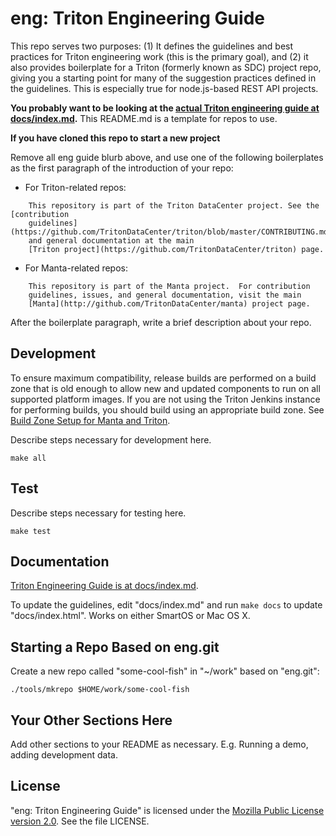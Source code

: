 <!--
    This Source Code Form is subject to the terms of the Mozilla Public
    License, v. 2.0. If a copy of the MPL was not distributed with this
    file, You can obtain one at http://mozilla.org/MPL/2.0/.
-->

<!--
    Copyright 2019 Joyent, Inc.
    Copyright 2024 MNX Cloud, Inc.
-->

# eng: Triton Engineering Guide

This repo serves two purposes: (1) It defines the guidelines and best
practices for Triton engineering work (this is the primary goal), and (2) it
also provides boilerplate for a Triton (formerly known as SDC) project repo,
giving you a starting point for many of the suggestion practices defined in
the guidelines. This is especially true for node.js-based REST API projects.

**You probably want to be looking at the
[actual Triton engineering guide at docs/index.md](docs/index.md).**
This README.md is a template for repos to use.

**If you have cloned this repo to start a new project**

Remove all eng guide blurb above, and use one of the following boilerplates
as the first paragraph of the introduction of your repo:

- For Triton-related repos:
```
    This repository is part of the Triton DataCenter project. See the [contribution
    guidelines](https://github.com/TritonDataCenter/triton/blob/master/CONTRIBUTING.md)
    and general documentation at the main
    [Triton project](https://github.com/TritonDataCenter/triton) page.
```
- For Manta-related repos:
```
    This repository is part of the Manta project.  For contribution
    guidelines, issues, and general documentation, visit the main
    [Manta](http://github.com/TritonDataCenter/manta) project page.
```
After the boilerplate paragraph, write a brief description about your repo.


## Development

To ensure maximum compatibility, release builds are performed on a build zone
that is old enough to allow new and updated components to run on all supported
platform images.  If you are not using the Triton Jenkins instance for
performing builds, you should build using an appropriate build zone.  See
[Build Zone Setup for Manta and Triton](https://github.com/TritonDataCenter/triton/blob/master/docs/developer-guide/build-zone-setup.md).

Describe steps necessary for development here.

    make all


## Test

Describe steps necessary for testing here.

    make test


## Documentation

[Triton Engineering Guide is at docs/index.md](docs/index.md).

To update the guidelines, edit "docs/index.md" and run `make docs`
to update "docs/index.html". Works on either SmartOS or Mac OS X.


## Starting a Repo Based on eng.git

Create a new repo called "some-cool-fish" in "~/work" based on
"eng.git":

    ./tools/mkrepo $HOME/work/some-cool-fish


## Your Other Sections Here

Add other sections to your README as necessary. E.g. Running a demo, adding
development data.


## License

"eng: Triton Engineering Guide" is licensed under the
[Mozilla Public License version 2.0](http://mozilla.org/MPL/2.0/).
See the file LICENSE.
